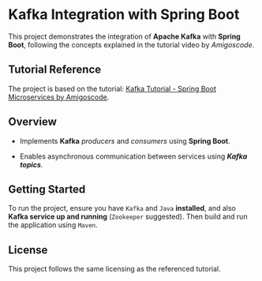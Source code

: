 # Kafka Integration with Spring Boot

This project demonstrates the integration of **Apache Kafka** with **Spring Boot**, following the concepts explained in the tutorial video by *Amigoscode*.

## Tutorial Reference

The project is based on the tutorial:
[Kafka Tutorial - Spring Boot Microservices by Amigoscode](https://www.youtube.com/watch?v=SqVfCyfCJqw&t=1208s).

## Overview

- Implements **Kafka** *producers* and *consumers* using **Spring Boot**.

- Enables asynchronous communication between services using ***Kafka topics***.

## Getting Started

To run the project, ensure you have `Kafka` and `Java` **installed**, and also **Kafka service up and running** (`Zookeeper` suggested).
Then build and run the application using `Maven`.

## License

This project follows the same licensing as the referenced tutorial.


